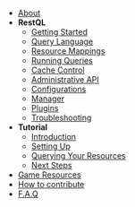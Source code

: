 <!-- docs/_sidebar.md -->

- [About](/)
- **RestQL**
  - [Getting Started](/restql/getting-started.md)
  - [Query Language](/restql/query-language.md)
  - [Resource Mappings](/restql/resource-mappings.md)
  - [Running Queries](/restql/running-queries.md)
  - [Cache Control](/restql/cache.md)
  - [Administrative API](/restql/admin.md)
  - [Configurations](/restql/config.md)
  - [Manager](/restql/manager.md)
  - [Plugins](/restql/plugins.md)
  - [Troubleshooting](/restql/troubleshooting.md)
- **Tutorial**
  - [Introduction](/restql/tutorial/intro.md)
  - [Setting Up](/restql/tutorial/setting-up.md)
  - [Querying Your Resources](/restql/tutorial/consulting-resource.md)
  - [Next Steps](/restql/tutorial/next-steps.md)
- [Game Resources](/restql/game-resources.md)
- [How to contribute](/restql/how-to-contribute.md)
- [F.A.Q](/restql/faq.md)
